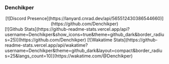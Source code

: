 ### Denchikper

<center>[![Discord Presence](https://lanyard.cnrad.dev/api/565512430386544660)](https://github.com/Denchikper)</center>
[![Github Stats](https://github-readme-stats.vercel.app/api?username=Denchikper&show_icons=true&theme=github_dark&border_radius=25)](https://github.com/Denchikper)
[![Wakatime Stats](https://github-readme-stats.vercel.app/api/wakatime?username=Denchikper&theme=github_dark&layout=compact&border_radius=25&langs_count=10)](https://wakatime.com/@Denchikper)